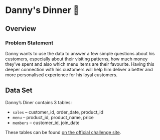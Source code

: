 # Danny's Dinner 🍜

## Overview

### Problem Statement
Danny wants to use the data to answer a few simple questions about his customers, especially about their visiting patterns, how much money they’ve spent and also which menu items are their favourite. Having this deeper connection with his customers will help him deliver a better and more personalised experience for his loyal customers.

## Data Set

Danny’s Diner contains 3 tables:

- `sales` – customer_id, order_date, product_id  
- `menu` – product_id, product_name, price  
- `members` – customer_id, join_date  

These tables can be found [on the official challenge site](https://8weeksqlchallenge.com/case-study-1/).


